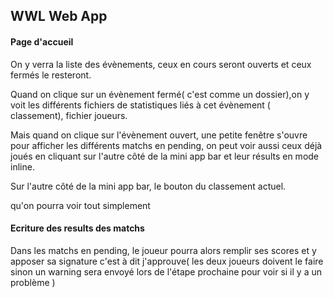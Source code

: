 ## WWL Web App

#### Page d'accueil

On y verra la liste des évènements, ceux en cours seront ouverts et ceux fermés le resteront.

Quand on clique sur un évènement fermé( c'est comme un dossier),on y voit les différents fichiers de statistiques liés à cet évènement ( classement), fichier joueurs.

Mais quand on clique sur l'évènement ouvert, une petite fenêtre s'ouvre pour afficher les différents matchs en pending, on peut voir aussi ceux déjà joués en cliquant sur l'autre côté de la mini app bar et leur résults en mode inline.

Sur l'autre côté de la mini app bar, le bouton du classement actuel.

qu'on pourra voir tout simplement



#### Ecriture des results des matchs

Dans les matchs en pending, le joueur pourra alors remplir ses scores et y apposer sa signature c'est à dit j'approuve( les deux joueurs doivent le faire sinon un warning sera envoyé lors de l'étape prochaine pour voir si il y a un problème )






